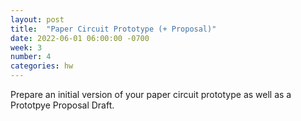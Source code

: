 ```yaml
---
layout: post
title:  "Paper Circuit Prototype (+ Proposal)"
date: 2022-06-01 06:00:00 -0700
week: 3
number: 4
categories: hw
---
```


Prepare an initial version of your paper circuit prototype as well as a Prototpye Proposal Draft.
